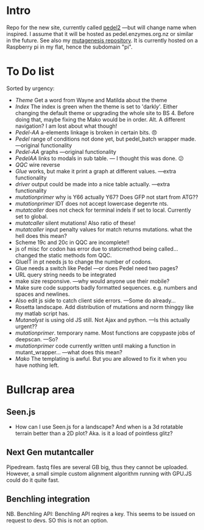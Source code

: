 <!--
<a href="https://codeclimate.com/github/matteoferla/pedel2"><img src="https://codeclimate.com/github/matteoferla/pedel2/badges/gpa.svg" /></a>
<a href="https://codeclimate.com/github/matteoferla/pedel2/"><img src="https://codeclimate.com/github/matteoferla/pedel2/badges/issue_count.svg" /></a>
-->
# Intro
Repo for the new site, currently called [pedel2](pi.matteoferla.com) —but will change name when inspired.
I assume that it will be hosted as pedel.enzymes.org.nz or similar in the future.
See also my [mutagenesis repository](https://github.com/matteoferla/mutagenesis).
It is currently hosted on a Raspberry pi in my flat, hence the subdomain "pi".

# To Do list

Sorted by urgency:

* *Theme* Get a word from Wayne and Matilda about the theme
* *Index* The index is green when the theme is set to 'darkly'. Either changing the default theme or upgrading the whole site to BS 4. Before doing that, maybe fixing the Mako would be in order. Alt. A different navigation? I am lost about what though!
* *Pedel-AA* a-elements linkage is broken in certain bits. :angry:
* *Pedel*  range of conditions not done yet, but pedel_batch wrapper made. —original functionality
* *Pedel-AA* graphs —original functionality
* *PedelAA* links to modals in sub table. &mdash; I thought this was done. :confused:
* *QQC* wire reverse
* *Glue* works, but make it print a graph at different values. —extra functionality
* *driver* output could be made into a nice table actually. —extra functionality
* *mutationprimer* why is Y66 actually Y67? Does GFP not start from ATG??
* *mutationprimer* IDT does not accept lowercase degenrte nts.
* *mutatcaller* does not check for terminal indels if set to local. Currently set to global.
* *mutatcaller* silent mutations! Also ratio of these!
* *mutatcaller* input penalty values for match returns mutations. what the hell does this mean?
* Scheme 19c and 20c in QQC are incomplete!!
* js of misc for codon has error due to staticmethod being called... changed the static methods fom QQC.
* GlueIT in pt needs js to change the number of codons.
* Glue needs a switch like Pedel —or does Pedel need two pages?
* URL query string needs to be integrated
* make size responsive. —why would anyone use their mobile?
* Make sure code supports badly formatted sequences. e.g. numbers and spaces and newlines.
* Also edit js side to catch client side errors. —Some do already...
* Rosetta landscape. Add distribution of mutations and norm thinggy like my matlab script has.
* *Mutanalyst* is using old JS still. Not Ajax and python. —Is this actually urgent??
* *mutationprimer*. temporary name. Most functions are copypaste jobs of deepscan. —So?
* *mutationprimer* code currently written until making a function in mutant_wrapper... —what does this mean?
* *Mako* The templating is awful. But you are allowed to fix it when you have nothing left.

# Bullcrap area

## Seen.js
* How can I use Seen.js for a landscape? And when is a 3d rotatable terrain better than a 2D plot? Aka. is it a load of pointless glitz?

## Next Gen mutantcaller
Pipedream. fastq files are several GB big, thus they cannot be uploaded.
However, a small simple custom alignment algorithm running with GPU.JS could do it quite fast.

## Benchling integration
NB. Benchling API: Benchling API reqires a key. This seems to be issued on request to devs. SO this is not an option.